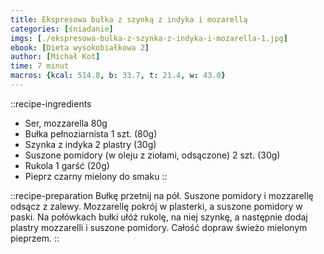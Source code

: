 ```yaml
---
title: Ekspresowa bułka z szynką z indyka i mozarellą
categories: [śniadanie]
imgs: [./ekspresowa-bulka-z-szynka-z-indyka-i-mozarella-1.jpg]
ebook: [Dieta wysokobiałkowa 2]
author: [Michał Kot]
time: 7 minut
macros: {kcal: 514.8, b: 33.7, t: 21.4, w: 43.0}
---
```


::recipe-ingredients
- Ser, mozzarella 80g
- Bułka pełnoziarnista 1 szt. (80g)
- Szynka z indyka 2 plastry (30g)
- Suszone pomidory (w oleju z ziołami, odsączone) 2 szt. (30g)
- Rukola 1 garść (20g)
- Pieprz czarny mielony do smaku
::

::recipe-preparation
Bułkę przetnij na pół.
Suszone pomidory i mozzarellę odsącz z zalewy. Mozzarellę pokrój w plasterki, a suszone pomidory w paski.
Na połówkach bułki ułóż rukolę, na niej szynkę, a następnie dodaj plastry mozzarelli i suszone pomidory. Całość dopraw świeżo mielonym pieprzem.
::